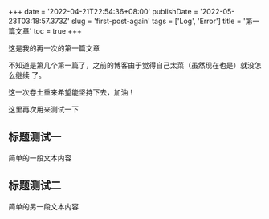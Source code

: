 +++
date = '2022-04-21T22:54:36+08:00'
publishDate = '2022-05-23T03:18:57.373Z'
slug = 'first-post-again'
tags = ['Log', 'Error']
title = '第一篇文章'
toc = true
+++

这是我的再一次的第一篇文章

不知道是第几个第一篇了，之前的博客由于觉得自己太菜（虽然现在也是）就没怎么继续
了。

这一次卷土重来希望能坚持下去，加油！

这里再次用来测试一下

## 标题测试一

简单的一段文本内容

## 标题测试二

简单的另一段文本内容
